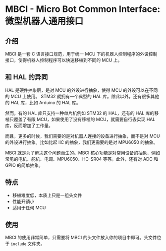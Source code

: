 # MBCI - Micro Bot Common Interface: 微型机器人通用接口

## 介绍

MBCI 是一套 C 语言接口规范，用于统一 MCU 下的机器人控制程序的外设控制接口，使得机器人控制程序可以快速移植到不同的 MCU 上。


## 和 HAL 的异同

HAL 是硬件抽象层，是对 MCU 的外设进行抽象，使得 MCU 的外设可以在不同的 MCU 上使用。 STM32 就拥有一个典型的 HAL 库。除此以外，还有很多其他的 HAL 库，比如 Arduino 的 HAL 库。    

然而，有的 HAL 库只支持一种单片机例如 STM32 的 HAL，还有的 HAL 库的移植只覆盖了有限 MCU，如果使用了没有移植的 MCU，就需要自行去实现 HAL 库，反而增加了工作量。    

而且，更多的时候，我们需要的是对机器人连接的设备进行抽象，而不是对 MCU 的外设进行抽象。比如比起 IIC 的抽象，我们更需要的是对 MPU6050 的抽象。

MBCI 就是为了解决这个问题而生的。MBCI 核心功能是对常用设备的抽象，例如常见的电机、舵机、电调、MPU6050、HC-SR04 等等。此外，还有对 ADC 和 GPIO 的简单抽象。   


## 特点

- 移植难度低，本质上只是一组头文件
- 性能开销小
- 适用于任何 MCU


## 使用

MBCI 的使用非常简单，只需要将 MBCI 的头文件放入你的项目中即可。头文件位于 `include` 文件夹。

